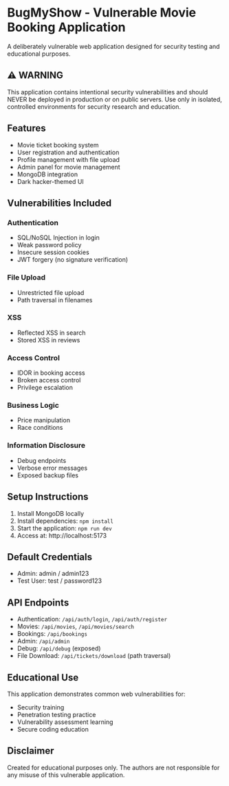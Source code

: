 # BugMyShow - Vulnerable Movie Booking Application

A deliberately vulnerable web application designed for security testing and educational purposes.

## ⚠️ WARNING
This application contains intentional security vulnerabilities and should NEVER be deployed in production or on public servers. Use only in isolated, controlled environments for security research and education.

## Features
- Movie ticket booking system
- User registration and authentication
- Profile management with file upload
- Admin panel for movie management
- MongoDB integration
- Dark hacker-themed UI

## Vulnerabilities Included

### Authentication
- SQL/NoSQL Injection in login
- Weak password policy
- Insecure session cookies
- JWT forgery (no signature verification)

### File Upload
- Unrestricted file upload
- Path traversal in filenames

### XSS
- Reflected XSS in search
- Stored XSS in reviews

### Access Control
- IDOR in booking access
- Broken access control
- Privilege escalation

### Business Logic
- Price manipulation
- Race conditions

### Information Disclosure
- Debug endpoints
- Verbose error messages
- Exposed backup files

## Setup Instructions

1. Install MongoDB locally
2. Install dependencies: `npm install`
3. Start the application: `npm run dev`
4. Access at: http://localhost:5173

## Default Credentials
- Admin: admin / admin123
- Test User: test / password123

## API Endpoints
- Authentication: `/api/auth/login`, `/api/auth/register`
- Movies: `/api/movies`, `/api/movies/search`
- Bookings: `/api/bookings`
- Admin: `/api/admin`
- Debug: `/api/debug` (exposed)
- File Download: `/api/tickets/download` (path traversal)

## Educational Use
This application demonstrates common web vulnerabilities for:
- Security training
- Penetration testing practice
- Vulnerability assessment learning
- Secure coding education

## Disclaimer
Created for educational purposes only. The authors are not responsible for any misuse of this vulnerable application.